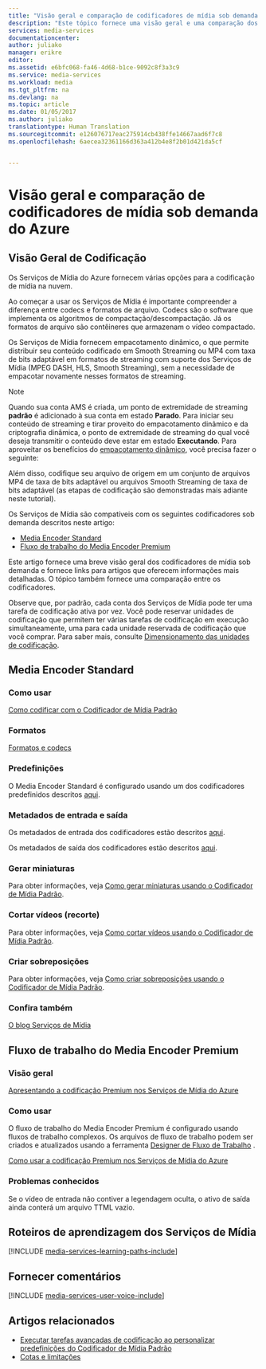 ```yaml
---
title: "Visão geral e comparação de codificadores de mídia sob demanda do Azure | Microsoft Docs"
description: "Este tópico fornece uma visão geral e uma comparação dos codificadores de mídia sob demanda do Azure."
services: media-services
documentationcenter: 
author: juliako
manager: erikre
editor: 
ms.assetid: e6bfc068-fa46-4d68-b1ce-9092c8f3a3c9
ms.service: media-services
ms.workload: media
ms.tgt_pltfrm: na
ms.devlang: na
ms.topic: article
ms.date: 01/05/2017
ms.author: juliako
translationtype: Human Translation
ms.sourcegitcommit: e126076717eac275914cb438ffe14667aad6f7c8
ms.openlocfilehash: 6aecea32361166d363a412b4e8f2b01d421da5cf


---
```

# <a name="overview-and-comparison-of-azure-on-demand-media-encoders"></a>Visão geral e comparação de codificadores de mídia sob demanda do Azure
## <a name="encoding-overview"></a>Visão Geral de Codificação
Os Serviços de Mídia do Azure fornecem várias opções para a codificação de mídia na nuvem.

Ao começar a usar os Serviços de Mídia é importante compreender a diferença entre codecs e formatos de arquivo.
Codecs são o software que implementa os algoritmos de compactação/descompactação. Já os formatos de arquivo são contêineres que armazenam o vídeo compactado.

Os Serviços de Mídia fornecem empacotamento dinâmico, o que permite distribuir seu conteúdo codificado em Smooth Streaming ou MP4 com taxa de bits adaptável em formatos de streaming com suporte dos Serviços de Mídia (MPEG DASH, HLS, Smooth Streaming), sem a necessidade de empacotar novamente nesses formatos de streaming.

>[!NOTE]
>Quando sua conta AMS é criada, um ponto de extremidade de streaming **padrão** é adicionado à sua conta em estado **Parado**. Para iniciar seu conteúdo de streaming e tirar proveito do empacotamento dinâmico e da criptografia dinâmica, o ponto de extremidade de streaming do qual você deseja transmitir o conteúdo deve estar em estado **Executando**. Para aproveitar os benefícios do [empacotamento dinâmico](media-services-dynamic-packaging-overview.md), você precisa fazer o seguinte:
>
>Além disso, codifique seu arquivo de origem em um conjunto de arquivos MP4 de taxa de bits adaptável ou arquivos Smooth Streaming de taxa de bits adaptável (as etapas de codificação são demonstradas mais adiante neste tutorial).

Os Serviços de Mídia são compatíveis com os seguintes codificadores sob demanda descritos neste artigo:

* [Media Encoder Standard](media-services-encode-asset.md#media-encoder-standard)
* [Fluxo de trabalho do Media Encoder Premium](media-services-encode-asset.md#media-encoder-premium-workflow)

Este artigo fornece uma breve visão geral dos codificadores de mídia sob demanda e fornece links para artigos que oferecem informações mais detalhadas. O tópico também fornece uma comparação entre os codificadores.

Observe que, por padrão, cada conta dos Serviços de Mídia pode ter uma tarefa de codificação ativa por vez. Você pode reservar unidades de codificação que permitem ter várias tarefas de codificação em execução simultaneamente, uma para cada unidade reservada de codificação que você comprar. Para saber mais, consulte [Dimensionamento das unidades de codificação](media-services-scale-media-processing-overview.md).

## <a name="media-encoder-standard"></a>Media Encoder Standard
### <a name="how-to-use"></a>Como usar
[Como codificar com o Codificador de Mídia Padrão](media-services-dotnet-encode-with-media-encoder-standard.md)

### <a name="formats"></a>Formatos
[Formatos e codecs](media-services-media-encoder-standard-formats.md)

### <a name="presets"></a>Predefinições
O Media Encoder Standard é configurado usando um dos codificadores predefinidos descritos [aqui](http://go.microsoft.com/fwlink/?linkid=618336&clcid=0x409).

### <a name="input-and-output-metadata"></a>Metadados de entrada e saída
Os metadados de entrada dos codificadores estão descritos [aqui](media-services-input-metadata-schema.md).

Os metadados de saída dos codificadores estão descritos [aqui](media-services-output-metadata-schema.md).

### <a name="generate-thumbnails"></a>Gerar miniaturas
Para obter informações, veja [Como gerar miniaturas usando o Codificador de Mídia Padrão](media-services-advanced-encoding-with-mes.md#thumbnails).

### <a name="trim-videos-clipping"></a>Cortar vídeos (recorte)
Para obter informações, veja [Como cortar vídeos usando o Codificador de Mídia Padrão](media-services-advanced-encoding-with-mes.md#trim_video).

### <a name="create-overlays"></a>Criar sobreposições
Para obter informações, veja [Como criar sobreposições usando o Codificador de Mídia Padrão](media-services-advanced-encoding-with-mes.md#overlay).

### <a name="see-also"></a>Confira também
[O blog Serviços de Mídia](https://azure.microsoft.com/blog/2015/07/16/announcing-the-general-availability-of-media-encoder-standard/)

## <a name="media-encoder-premium-workflow"></a>Fluxo de trabalho do Media Encoder Premium
### <a name="overview"></a>Visão geral
[Apresentando a codificação Premium nos Serviços de Mídia do Azure](https://azure.microsoft.com/blog/2015/03/05/introducing-premium-encoding-in-azure-media-services/)

### <a name="how-to-use"></a>Como usar
O fluxo de trabalho do Media Encoder Premium é configurado usando fluxos de trabalho complexos. Os arquivos de fluxo de trabalho podem ser criados e atualizados usando a ferramenta [Designer de Fluxo de Trabalho](media-services-workflow-designer.md) .

[Como usar a codificação Premium nos Serviços de Mídia do Azure](https://azure.microsoft.com/blog/2015/03/06/how-to-use-premium-encoding-in-azure-media-services/)

### <a name="known-issues"></a>Problemas conhecidos
Se o vídeo de entrada não contiver a legendagem oculta, o ativo de saída ainda conterá um arquivo TTML vazio.


## <a name="media-services-learning-paths"></a>Roteiros de aprendizagem dos Serviços de Mídia
[!INCLUDE [media-services-learning-paths-include](../../includes/media-services-learning-paths-include.md)]

## <a name="provide-feedback"></a>Fornecer comentários
[!INCLUDE [media-services-user-voice-include](../../includes/media-services-user-voice-include.md)]

## <a name="related-articles"></a>Artigos relacionados
* [Executar tarefas avançadas de codificação ao personalizar predefinições do Codificador de Mídia Padrão](media-services-custom-mes-presets-with-dotnet.md)
* [Cotas e limitações](media-services-quotas-and-limitations.md)

<!--Reference links in article-->
[1]: http://azure.microsoft.com/pricing/details/media-services/



<!--HONumber=Jan17_HO2-->


